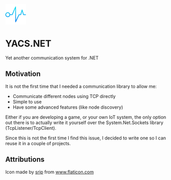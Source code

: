![yacs icon](https://github.com/jbelenguer/yacs-net/blob/master/yacs_64.png)
# YACS.NET
Yet another communication system for .NET

## Motivation
It is not the first time that I needed a communication library to allow me:
- Communicate different nodes using TCP directly
- Simple to use
- Have some advanced features (like node discovery)

Either if you are developing a game, or your own IoT system, the only option out there is to actually write it yourself over the System.Net.Sockets library (TcpListener/TcpClient).

Since this is not the first time I find this issue, I decided to write one so I can reuse it in a couple of projects.

## Attributions
Icon made by <a href="https://www.flaticon.com/authors/srip" title="srip">srip</a> from <a href="https://www.flaticon.com/" title="Flaticon">www.flaticon.com</a>
